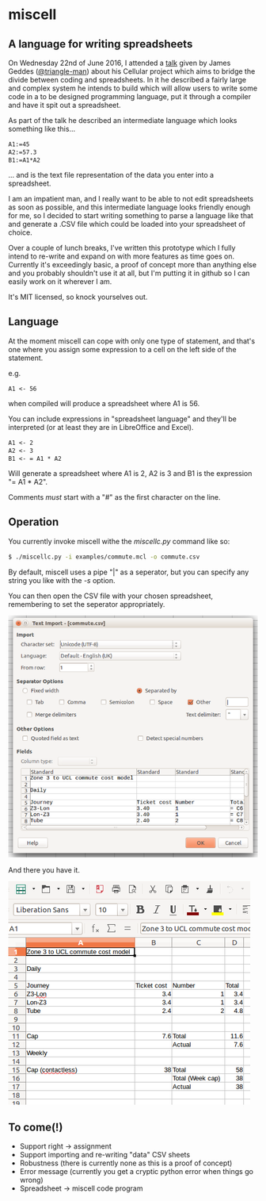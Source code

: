 # miscell
## A language for writing spreadsheets

On Wednesday 22nd of June 2016, I attended a [talk](https://github.com/triangle-man/intro-to-cellular-talk) given by James Geddes ([@triangle-man](https://github.com/triangle-man)) about his Cellular project which aims to bridge the divide between coding and spreadsheets.  In it he described a fairly large and complex system he intends to build which will allow users to write some code in a to be designed programming language, put it through a compiler and have it spit out a spreadsheet.

As part of the talk he described an intermediate language which looks something like this...

```none
A1:=45
A2:=57.3
B1:=A1*A2
```

... and is the text file representation of the data you enter into a spreadsheet.

I am an impatient man, and I really want to be able to not edit spreadsheets as soon as possible, and this intermediate language looks friendly enough for me, so I decided to start writing something to parse a language like that and generate a .CSV file which could be loaded into your spreadsheet of choice.

Over a couple of lunch breaks, I've written this prototype which I fully intend to re-write and expand on with more features as time goes on.  Currently it's exceedingly basic, a proof of concept more than anything else and you probably shouldn't use it at all, but I'm putting it in github so I can easily work on it wherever I am.

It's MIT licensed, so knock yourselves out.

## Language 

At the moment miscell can cope with only one type of statement, and that's one where you assign some expression to a cell on the left side of the statement.

e.g.

```none
A1 <- 56
```

when compiled will produce a spreadsheet where A1 is 56.

You can include expressions in "spreadsheet language" and they'll be interpreted (or at least they are in LibreOffice and Excel).

```none
A1 <- 2
A2 <- 3
B1 <- = A1 * A2
```

Will generate a spreadsheet where A1 is 2, A2 is 3 and B1 is the expression "= A1 * A2".

Comments *must* start with a "\#" as the first character on the line.

## Operation

You currently invoke miscell withe the *miscellc.py* command like so:

```bash
$ ./miscellc.py -i examples/commute.mcl -o commute.csv
```

By default, miscell uses a pipe "|" as a seperator, but you can specify any string you like with the *-s* option.

You can then open the CSV file with your chosen spreadsheet, remembering to set the seperator appropriately.

![Import in LibreOffice](images/import.png)

And there you have it.

![commute.csv in LibreOffice](images/commute.png)

## To come(!)

* Support right -> assignment
* Support importing and re-writing "data" CSV sheets
* Robustness (there is currently none as this is a proof of concept)
* Error message (currently you get a cryptic python error when things go wrong)
* Spreadsheet -> miscell code program
